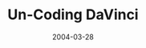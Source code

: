 ---
layout: message
category: message
series: "The New New Thing"
title: "Un-Coding DaVinci"
date: 2004-03-28
message_id: 178
---